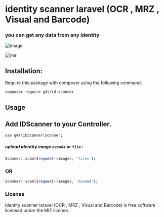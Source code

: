 # identity scanner laravel (OCR , MRZ , Visual and Barcode)
### you can get any data from any identity


![image](https://api.romarkcode.com/storage/images/607403e2823251*cPt2YI-5YxhfL3_Uhw0txA.png)

![me](https://github.com/hussein4alaa/identity-scanner-laravel/blob/main/image2.gif)

## Installation:
Require this package with composer using the following command:

```sh
composer require g4t/id-scanner
```



## Usage
## Add IDScanner to your Controller.
```sh
use g4t\IDScanner\Scanner;
```


##### upload identity image `base64` or `file` :
```sh
Scanner::scan($request->images, 'files');
```
### OR 
```sh
Scanner::scan($request->images, 'base64');
```


### License

identity scanner laravel (OCR , MRZ , Visual and Barcode) is free software licensed under the MIT license.
